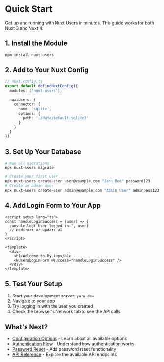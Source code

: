 # Quick Start

Get up and running with Nuxt Users in minutes. This guide works for both Nuxt 3 and Nuxt 4.

## 1. Install the Module

```bash
npm install nuxt-users
```

## 2. Add to Your Nuxt Config

```ts
// nuxt.config.ts
export default defineNuxtConfig({
  modules: ['nuxt-users'],
  
  nuxtUsers: {
    connector: {
      name: 'sqlite',
      options: {
        path: './data/default.sqlite3'
      }
    }
  }
})
```

## 3. Set Up Your Database

```bash
# Run all migrations
npx nuxt-users migrate

# Create your first user
npx nuxt-users create-user user@example.com "John Doe" password123
# Create an admin user
npx nuxt-users create-user admin@example.com "Admin User" adminpass123 admin
```

## 4. Add Login Form to Your App

```vue
<script setup lang="ts">
const handleLoginSuccess = (user) => {
  console.log('User logged in:', user)
  // Redirect or update UI
}
</script>

<template>
  <div>
    <h1>Welcome to My App</h1>
    <NUsersLoginForm @success="handleLoginSuccess" />
  </div>
</template>
```

## 5. Test Your Setup

1. Start your development server: `yarn dev`
2. Navigate to your app
3. Try logging in with the user you created
4. Check the browser's Network tab to see the API calls

## What's Next?

- [Configuration Options](/guide/configuration) - Learn about all available options
- [Authentication Flow](/guide/authentication) - Understand how authentication works
- [Password Reset](/guide/password-reset) - Add password reset functionality
- [API Reference](/api/) - Explore the available API endpoints 